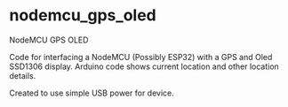 # nodemcu_gps_oled
NodeMCU GPS OLED

Code for interfacing a NodeMCU (Possibly ESP32) with a GPS and Oled SSD1306 display.
Arduino code shows current location and other location details.

Created to use simple USB power for device.

